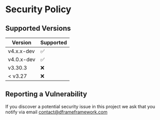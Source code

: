 # Security Policy

## Supported Versions

| Version | Supported          |
| ------- | ------------------ | 
| v4.x.x-dev   | :white_check_mark: |
| v4.0.x-dev   | :white_check_mark: |
| v3.30.3 | :x:  |
| < v3.27   | :x:  |

## Reporting a Vulnerability

If you discover a potential security issue in this project we ask that you notify via email contact@dframeframework.com
